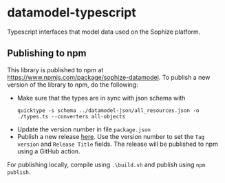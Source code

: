 # datamodel-typescript
Typescript interfaces that model data used on the Sophize platform.

## Publishing to npm
This library is published to npm at https://www.npmjs.com/package/sophize-datamodel. To publish a new version of the library to npm, do the following:

* Make sure that the types are in sync with json schema with
  ```
  quicktype -s schema ../datamodel-json/all_resources.json -o ./types.ts --converters all-objects
  ```
* Update the version number in file `package.json`
* Publish a new release [here](https://github.com/Sophize/sophize-datamodel/releases). Use the version number to set the `Tag version` and `Release Title` fields. The release will be published to npm using a GitHub action.

For publishing locally, compile using `.\build.sh` and publish using `npm publish`.
